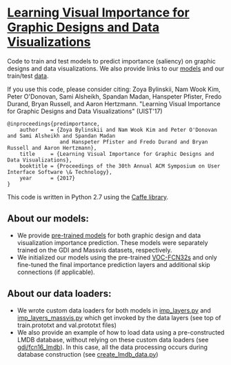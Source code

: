 # [Learning Visual Importance for Graphic Designs and Data Visualizations](http://visimportance.csail.mit.edu/)

Code to train and test models to predict importance (saliency) on graphic designs and data visualizations.
We also provide links to our [models](https://github.com/cvzoya/visimportance/tree/master/models) and our train/test [data](https://github.com/cvzoya/visimportance/tree/master/data).

If you use this code, please consider citing:
Zoya Bylinskii, Nam Wook Kim, Peter O'Donovan, Sami Alsheikh, Spandan Madan, Hanspeter Pfister, Fredo Durand, Bryan Russell, and Aaron Hertzmann. "Learning Visual Importance for Graphic Designs and Data Visualizations" (UIST'17)

``` 
@inproceedings{predimportance,
    author    = {Zoya Bylinskii and Nam Wook Kim and Peter O'Donovan and Sami Alsheikh and Spandan Madan
                 and Hanspeter Pfister and Fredo Durand and Bryan Russell and Aaron Hertzmann},
    title     = {Learning Visual Importance for Graphic Designs and Data Visualizations},
    booktitle = {Proceedings of the 30th Annual ACM Symposium on User Interface Software \& Technology},
    year      = {2017}
}
```

This code is written in Python 2.7 using the [Caffe library](http://caffe.berkeleyvision.org/). 

About our models:
------

  * We provide [pre-trained models](https://github.com/cvzoya/visimportance/tree/master/models) for both graphic design and data visualization importance prediction. These models were separately trained on the GDI and Massvis datasets, respectively. 
  * We initialized our models using the pre-trained [VOC-FCN32s](https://github.com/shelhamer/fcn.berkeleyvision.org/blob/master/voc-fcn32s/caffemodel-url) and only fine-tuned the final importance prediction layers and additional skip connections (if applicable).

About our data loaders:
------
  * We wrote custom data loaders for both models in [imp_layers.py](https://github.com/cvzoya/visimportance/blob/master/gdi/imp_layers.py) and [imp_layers_massvis.py](https://github.com/cvzoya/visimportance/blob/master/massvis/imp_layers_massvis.py) which get invoked by the data layers (see top of train.prototxt and val.prototxt files)
  * We also provide an example of how to load data using a pre-constructed LMDB database, without relying on these custom data loaders (see [gdi/fcn16_lmdb](https://github.com/cvzoya/visimportance/tree/master/gdi/fcn16_lmdb)). In this case, all the data processing occurs during database construction (see [create_lmdb_data.py](https://github.com/cvzoya/visimportance/blob/master/gdi/fcn16_lmdb/create_lmdb_data.py))


